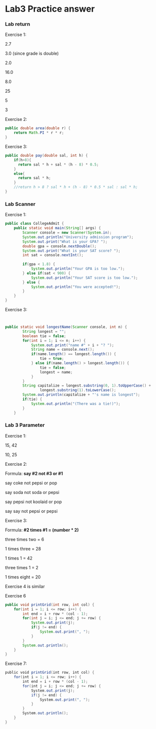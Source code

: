 # Lab3 Practice answer



### Lab return

Exercise 1:

2.7

3.0 (since grade is double)

2.0

16.0 

8.0

25

5

3



Exercise 2:

```java
public double area(double r) {
    return Math.PI * r * r;
}
```



Exercise 3:

```java
public double pay(double sal, int h) {
  	if(h>8){
      return sal * h + sal * (h - 8) * 0.5;
    }
  	else{
      return sal * h;
    }
    //return h > 8 ? sal * h + (h - 8) * 0.5 * sal : sal * h;
}
```



### Lab Scanner

Exercise 1:

```java
public class CollegeAdmit {
    public static void main(String[] args) {
        Scanner console = new Scanner(System.in);
        System.out.println("University admission program");
        System.out.print("What is your GPA? ");
        double gpa = console.nextDouble();
        System.out.print("What is your SAT score? ");
        int sat = console.nextInt();
        
        if(gpa < 1.8) {
            System.out.println("Your GPA is too low.");
        } else if(sat < 900) {
            System.out.println("Your SAT score is too low.");
        } else {
            System.out.println("You were accepted!");
        }
    }
}
```



Exercise 3:

```java


public static void longestName(Scanner console, int n) {
		String longest = "";
		boolean tie = false;
		for(int i = 1; i <= n; i++) {
			System.out.print("name #" + i + "? ");
			String name = console.next();
			if(name.length() == longest.length()) {
				tie = true;
			} else if(name.length() > longest.length()) {
				tie = false;
				longest = name;
			}
		}
		String capitalize = longest.substring(0, 1).toUpperCase() +
				longest.substring(1).toLowerCase();
		System.out.println(capitalize + "'s name is longest");
		if(tie) {
			System.out.println("(There was a tie!)");
		}
	}
```



### Lab 3 Parameter

Exercise 1:

15, 42

10, 25



Exercise 2:

Formula: **say #2 not #3 or #1**

say coke not pepsi or pop

say soda not soda or pepsi

say pepsi not koolaid or pop

say say not pepsi or pepsi



Exercise 3:

Formula: **#2 times #1 = (number * 2)**

three times two = 6

1 times three = 28

1 times 1 = 42

three times 1 = 2

1 times eight = 20



Exercise 4 is similar 



Exercise 6

```java
public void printGrid(int row, int col) {
    for(int i = 1; i <= row; i++) {
        int end = i + row * (col - 1);
        for(int j = i; j <= end; j += row) {
            System.out.print(j);
            if(j != end) {
                System.out.print(", ");
            }
        }
        System.out.println();
    }
}
```



Exercise 7:

```java
public void printGrid(int row, int col) {
    for(int i = 1; i <= row; i++) {
        int end = i + row * (col - 1);
        for(int j = i; j <= end; j += row) {
            System.out.print(j);
            if(j != end) {
                System.out.print(", ");
            }
        }
        System.out.println();
    }
}
```

